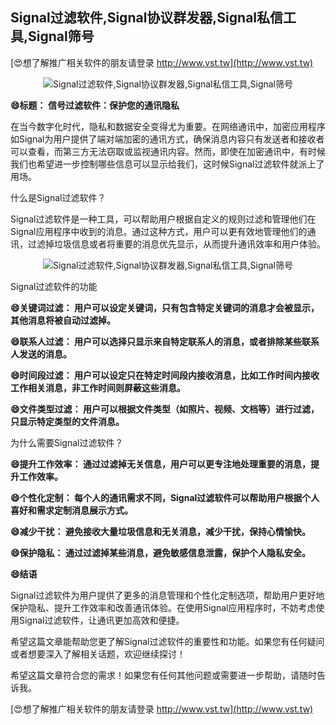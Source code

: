 ## **Signal过滤软件,Signal协议群发器,Signal私信工具,Signal筛号**

[😍想了解推广相关软件的朋友请登录 http://www.vst.tw](http://www.vst.tw)

 <center><img src="https://vst.tw/MP4/tuiguang/png/8.png" alt="Signal过滤软件,Signal协议群发器,Signal私信工具,Signal筛号"></center>

**😄标题： 信号过滤软件：保护您的通讯隐私**

在当今数字化时代，隐私和数据安全变得尤为重要。在网络通讯中，加密应用程序如Signal为用户提供了端对端加密的通讯方式，确保消息内容只有发送者和接收者可以查看，而第三方无法窃取或监视通讯内容。然而，即使在加密通讯中，有时候我们也希望进一步控制哪些信息可以显示给我们，这时候Signal过滤软件就派上了用场。

什么是Signal过滤软件？

Signal过滤软件是一种工具，可以帮助用户根据自定义的规则过滤和管理他们在Signal应用程序中收到的消息。通过这种方式，用户可以更有效地管理他们的通讯，过滤掉垃圾信息或者将重要的消息优先显示，从而提升通讯效率和用户体验。

 <center><img src="https://vst.tw/MP4/tuiguang/png/8.png" alt="Signal过滤软件,Signal协议群发器,Signal私信工具,Signal筛号"></center>

Signal过滤软件的功能

**😄关键词过滤： 用户可以设定关键词，只有包含特定关键词的消息才会被显示，其他消息将被自动过滤掉。**

**😄联系人过滤： 用户可以选择只显示来自特定联系人的消息，或者排除某些联系人发送的消息。**

**😄时间段过滤： 用户可以设定只在特定时间段内接收消息，比如工作时间内接收工作相关消息，非工作时间则屏蔽这些消息。**

**😄文件类型过滤： 用户可以根据文件类型（如照片、视频、文档等）进行过滤，只显示特定类型的文件消息。**

为什么需要Signal过滤软件？

**😄提升工作效率： 通过过滤掉无关信息，用户可以更专注地处理重要的消息，提升工作效率。**

**😄个性化定制： 每个人的通讯需求不同，Signal过滤软件可以帮助用户根据个人喜好和需求定制消息展示方式。**

**😄减少干扰： 避免接收大量垃圾信息和无关消息，减少干扰，保持心情愉快。**

**😄保护隐私： 通过过滤掉某些消息，避免敏感信息泄露，保护个人隐私安全。**

**😄结语**

Signal过滤软件为用户提供了更多的消息管理和个性化定制选项，帮助用户更好地保护隐私、提升工作效率和改善通讯体验。在使用Signal应用程序时，不妨考虑使用Signal过滤软件，让通讯更加高效和便捷。

希望这篇文章能帮助您更了解Signal过滤软件的重要性和功能。如果您有任何疑问或者想要深入了解相关话题，欢迎继续探讨！

希望这篇文章符合您的需求！如果您有任何其他问题或需要进一步帮助，请随时告诉我。

[😍想了解推广相关软件的朋友请登录 http://www.vst.tw](http://www.vst.tw)



